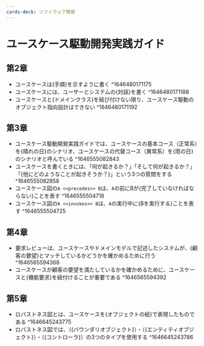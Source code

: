 ```yaml
---
cards-deck: ソフトウェア開発
---
```


# ユースケース駆動開発実践ガイド

## 第2章

- ユースケースは{手順}を示すように書く
^1646480171175
- ユースケースには、ユーザーとシステムの{対話}を書く
^1646480171188
- ユースケースと{ドメインクラス}を結び付けない限り、ユースケース駆動のオブジェクト指向設計はできない
^1646480171192

## 第3章

- ユースケース駆動開発実践ガイドでは、ユースケースの基本コース（正常系）を{晴れの日}のシナリオ、ユースケースの代替コース（異常系）を{雨の日}のシナリオと呼んでいる
^1646555082843
- ユースケースを書くときには、「何が起きるか？」「そして何が起きるか？」「{他にどのようなことが起きそうか？}」という3つの質問をする
^1646555082858
- ユースケース図の`A <<precedes>> B`は、`A`の前にBが{完了していなければならない}ことを表す
^1646555504718
- ユースケース図の`A <<invokes>> B`は、`A`の実行中に{Bを実行する}ことを表す
^1646555504725

## 第4章

- 要求レビューは、ユースケースやドメインモデルで記述したシステムが、{顧客の要望}とマッチしているかどうかを確かめるために行う
^1646565594368
- ユースケースが顧客の要望を満たしているかを確かめるために、ユースケースと{機能要求}を紐付けることが重要である
^1646565594392

## 第5章

- ロバストネス図とは、ユースケースを{オブジェクトの絵}で表現したものである
^1646645243775
- ロバストネス図では、（{バウンダリオブジェクト}）・（{エンティティオブジェクト}）・（{コントローラ}）の3つのタイプを使用する
^1646645243786
